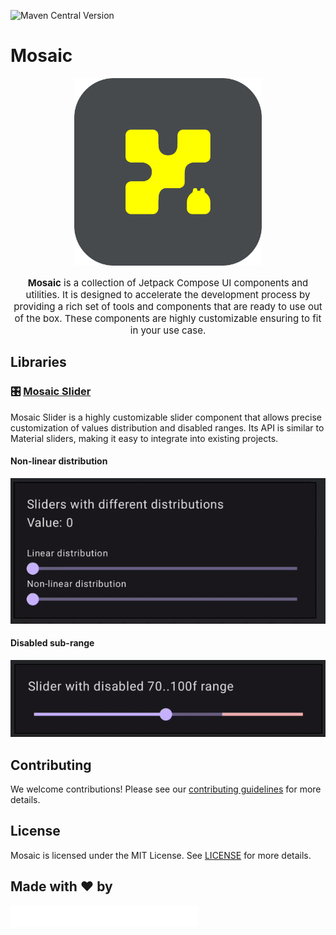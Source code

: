 ![Maven Central Version](https://img.shields.io/maven-central/v/io.monstarlab.mosaic/slider)
# Mosaic


<p align="center">
  <img src="./docs/assets/logo.svg" alt="Mosaic Logo" width="300"/>
</p>

<p align="center" style="font-size: 15px;">
  <strong>Mosaic</strong> is a collection of Jetpack Compose UI components and utilities. It is designed to accelerate the development process by providing a rich set of tools and components that are ready to use out of the box. These components are highly customizable ensuring to fit in your use case. 
</p>


## Libraries

### 🎛️ [Mosaic Slider](./slider/)
Mosaic Slider is a highly customizable slider component that allows precise customization of values distribution and disabled ranges. Its API is similar to Material sliders, making it easy to integrate into existing projects.

#### Non-linear distribution
![Distributions](./docs/assets/example_distribution.gif)


#### Disabled sub-range
![Disabled range](./docs/assets/example_disabled_range.gif)


## Contributing

We welcome contributions! Please see our [contributing guidelines](CONTRIBUTING.md) for more details.

## License

Mosaic is licensed under the MIT License. See [LICENSE](LICENSE.md) for more details.


## Made with ❤️ by
<p>
  <img src="./docs/assets/ml_logo.png" alt="Monstarlab Logo" width="300"/>
</p>
